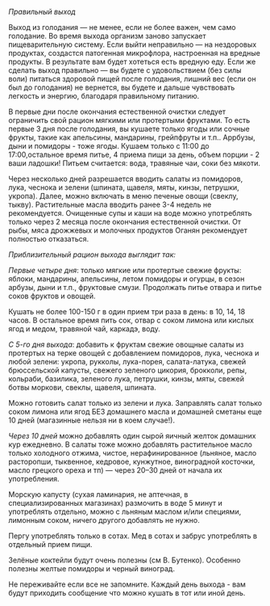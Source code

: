 
*Правильный выход* 

Выход из голодания — не менее, если не более важен, чем само голодание. 
Во время выхода организм заново запускает пищеварительную систему. Если выйти неправильно — на нездоровых продуктах, создастся патогенная микрофлора, настроенная на вредные продукты. В результате вам будет хотеться есть вредную еду. 
Если же сделать выход правильно — вы будете с удовольствием (без силы воли) питаться здоровой пищей после голодания, лишний вес (если он был до голодания) не вернется, вы будете и дальше чувствовать легкость и энергию, благодаря правильному питанию.

В первые дни после окончания естественной очистки следует ограничить свой рацион мягкими или протертыми фруктами.
То есть первые 3 дня после голодания, вы кушаете только ягоды или сочные фрукты, такие как апельсины, мандарины, грейпфруты и т.п.. Аррбузы, дыни и помидоры - тоже ягоды.
Кушаем только с 11:00 до 17:00,остальное время питье, 4 приема пищи за день, объем порции - 2 ваши ладошки!
Питьем считается: вода, травяные чаи, соки без мякоти.

Через несколько дней разрешается вводить салаты из помидоров, лука, чеснока и зелени (шпината, щавеля, мяты, кинзы, петрушки, укропа).
Далее, можно включать в меню печеные овощи (свеклу, тыкву). Растительные масла вводить ранее 3-4 недель не рекомендуется. Очищенные супы и каши на воде можно употреблять только через 2 месяца после окончания естественной очистки. От рыбы, мяса дрожжевых и молочных продуктов Оганян рекомендует полностью отказаться. 

*Приблизительный рацион выхода выглядит так:*

*Первые четыре дня*: только мягкие или протертые свежие фрукты: яблоки, мандарины, апельсины, летом помидоры и огурцы, в сезон арбузы, дыни и т.п., фруктовые смузи. Продолжать питье отвара и питье соков фруктов и овощей. 

Кушать не более 100-150 г в один прием три раза в день: в 10, 14, 18 часов. В остальное время пить сок, отвар с соком лимона или кислых ягод и медом, травяной чай, каркадэ, воду. 

*С 5-го дня выхода*: добавить к фруктам свежие овощные салаты из протертых на терке овощей с добавлением помидоров, лука, чеснока и любой зелени: укропа, рукколы, лука-порея, салата-латука, свежей брюссельской капусты, свежего зеленого цикория, брокколи, репы, кольраби, базилика, зеленого лука, петрушки, кинзы, мяты, свежей ботвы моркови, свеклы, щавеля, шпината. 

Можно готовить салат только из зелени и лука. Заправлять салат только соком лимона или ягод БЕЗ домашнего масла и домашней сметаны еще 10 дней (магазинные нельзя ни в коем случае!). 

*Через 10 дней* можно добавлять один сырой яичный желток домашних кур ежедневно. В салаты тоже можно добавлять растительное масло только холодного отжима, чистое, нерафинированное (льняное, масло расторопши, тыквенное, кедровое, кунжутное, виноградной косточки, масло грецкого ореха и тп) — через 20–30 дней от начала их употребления. 

Морскую капусту (сухая ламинария, не аптечная, в специализированных магазинах) размочить в воде 5 минут и употреблять отдельно, можно с льняным маслом и/или специями, лимонным соком, ничего другого добавлять не нужно. 

Пергу употреблять только в сотах. Мед в сотах и забрус употреблять в отдельный прием пищи. 

Зелёные коктейли будут очень полезны (см В. Бутенко). Особенно полезны желтые помидоры и черный виноград.

Не переживайте если все не запомните. Каждый день выхода - вам будут приходить сообщение что можно кушать в тот или иной день.
